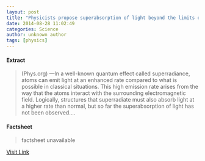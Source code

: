 ```yaml
---
layout: post
title: "Physicists propose superabsorption of light beyond the limits of classical physics"
date: 2014-08-28 11:02:49
categories: Science
author: unknown author
tags: [physics]
---
```



#### Extract
>(Phys.org) —In a well-known quantum effect called superradiance, atoms can emit light at an enhanced rate compared to what is possible in classical situations. This high emission rate arises from the way that the atoms interact with the surrounding electromagnetic field. Logically, structures that superradiate must also absorb light at a higher rate than normal, but so far the superabsorption of light has not been observed....

#### Factsheet
>factsheet unavailable

[Visit Link](http://phys.org/news328428104.html)


